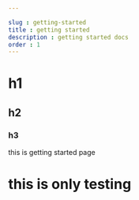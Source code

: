 ```yaml
---

slug : getting-started
title : getting started
description : getting started docs
order : 1
---
```


# h1

## h2

### h3

this is getting started page
<h1>this is only testing</h1>